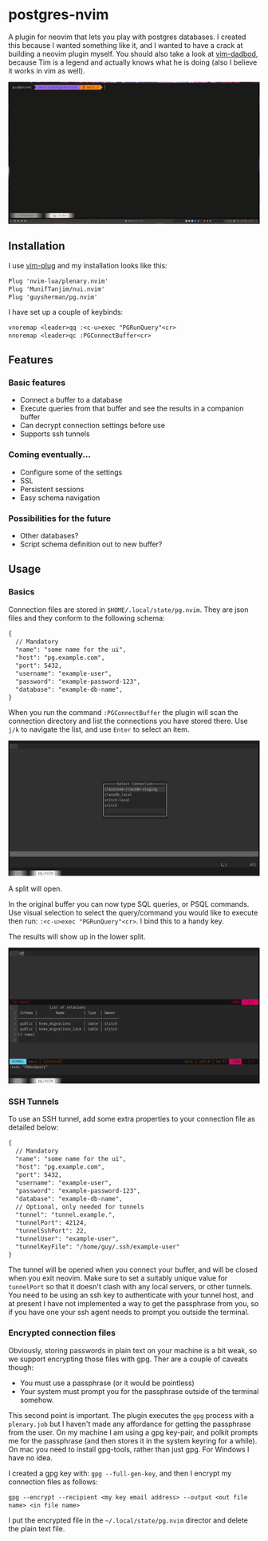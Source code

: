 # postgres-nvim

A plugin for neovim that lets you play with postgres databases. I created this
because I wanted something like it, and I wanted to have a crack at building a
neovim plugin myself. You should also take a look at [vim-dadbod](https://github.com/tpope/vim-dadbod),
because Tim is a legend and actually knows what he is doing (also I believe it
works in vim as well).

![Basic Features of pg.nvim](/doc/pg-nvim-basic.gif)

## Installation

I use [vim-plug](https://github.com/junegunn/vim-plug) and my installation looks like this:

```
Plug 'nvim-lua/plenary.nvim'
Plug 'MunifTanjim/nui.nvim'
Plug 'guysherman/pg.nvim'
```

I have set up a couple of keybinds:

```
vnoremap <leader>qq :<c-u>exec "PGRunQuery"<cr>
nnoremap <leader>qc :PGConnectBuffer<cr>
```


## Features
### Basic features

* Connect a buffer to a database
* Execute queries from that buffer and see the results in a companion buffer
* Can decrypt connection settings before use
* Supports ssh tunnels

### Coming eventually...
* Configure some of the settings
* SSL
* Persistent sessions
* Easy schema navigation

### Possibilities for the future
* Other databases?
* Script schema definition out to new buffer?

## Usage

### Basics

Connection files are stored in `$HOME/.local/state/pg.nvim`. They are json files and they conform to the following schema:

```
{
  // Mandatory
  "name": "some name for the ui",
  "host": "pg.example.com",
  "port": 5432,
  "username": "example-user",
  "password": "example-password-123",
  "database": "example-db-name",
}
```

When you run the command `:PGConnectBuffer` the plugin will scan the connection
directory and list the connections you have stored there. Use `j/k` to navigate
the list, and use `Enter` to select an item.

![Connecting a Buffer](/doc/pg-nvim-connect-buffer.png)

A split will open.

In the original buffer you can now type SQL queries, or PSQL commands. Use
visual selection to select the query/command you would like to execute then run:
`:<c-u>exec "PGRunQuery"<cr>`. I bind this to a handy key.

The results will show up in the lower split.

![Run a query](/doc/pg-nvim-run-query.png)

### SSH Tunnels

To use an SSH tunnel, add some extra properties to your connection file as
detailed below:

```
{
  // Mandatory
  "name": "some name for the ui",
  "host": "pg.example.com",
  "port": 5432,
  "username": "example-user",
  "password": "example-password-123",
  "database": "example-db-name",
  // Optional, only needed for tunnels
  "tunnel": "tunnel.example.",
  "tunnelPort": 42124,
  "tunnelSshPort": 22,
  "tunnelUser": "example-user",
  "tunnelKeyFile": "/home/guy/.ssh/example-user"
}
```

The tunnel will be opened when you connect your buffer, and will be closed when
you exit neovim. Make sure to set a suitably unique value for `tunnelPort` so
that it doesn't clash with any local servers, or other tunnels. You need to be
using an ssh key to authenticate with your tunnel host, and at present I have
not implemented a way to get the passphrase from you, so if you have one your
ssh agent needs to prompt you outside the terminal.


### Encrypted connection files

Obviously, storing passwords in plain text on your machine is a bit weak, so we
support encrypting those files with gpg. Ther are a couple of caveats though:

* You must use a passphrase (or it would be pointless)
* Your system must prompt you for the passphrase outside of the terminal somehow.

This second point is important. The plugin executes the `gpg` process with a
`plenary.job` but I haven't made any affordance for getting the passphrase from
the user. On my machine I am using a gpg key-pair, and polkit prompts me for the
passphrase (and then stores it in the system keyring for a while). On mac you
need to install gpg-tools, rather than just gpg. For Windows I have no idea.

I created a gpg key with: `gpg --full-gen-key`, and then I encrypt my connection
files as follows:

```
gpg --encrypt --recipient <my key email address> --output <out file name> <in file name>
```

I put the encrypted file in the `~/.local/state/pg.nvim` director and delete the
plain text file.
